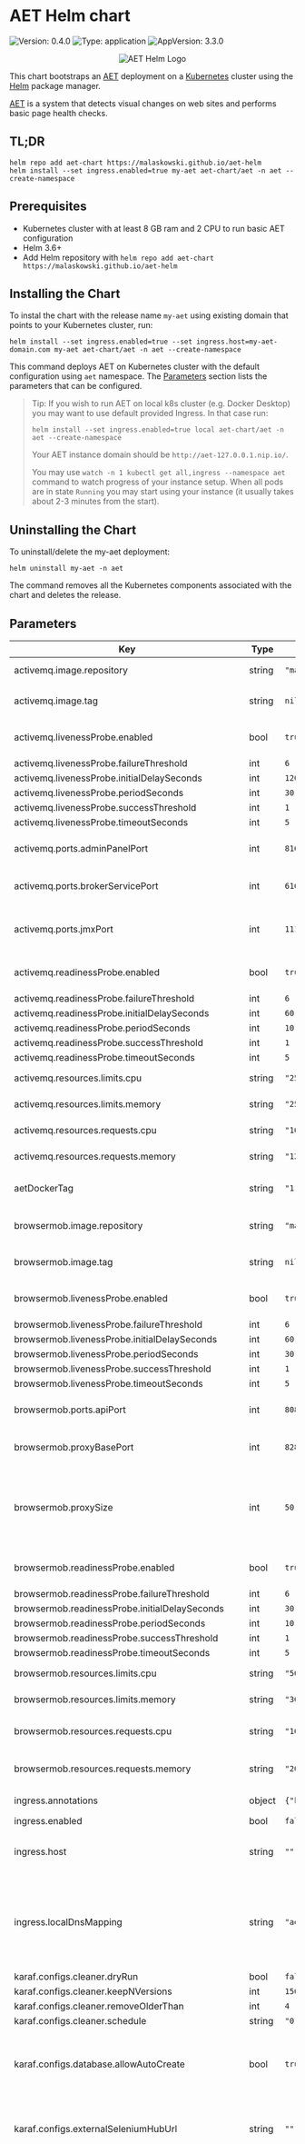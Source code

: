 # AET Helm chart
![Version: 0.4.0](https://img.shields.io/badge/Version-0.4.0-informational?style=flat-square) ![Type: application](https://img.shields.io/badge/Type-application-informational?style=flat-square) ![AppVersion: 3.3.0](https://img.shields.io/badge/AppVersion-3.3.0-informational?style=flat-square)

<p align="center">
  <img src="https://raw.githubusercontent.com/malaskowski/aet-helm/main/misc/aet-helm.png" alt="AET Helm Logo"/>
</p>

This chart bootstraps an [AET](https://github.com/wttech/aet) deployment on a [Kubernetes](http://kubernetes.io/) cluster using the [Helm](https://helm.sh/) package manager.

[AET](https://github.com/wttech/aet) is a system that detects visual changes on web sites and performs basic page health checks.

## TL;DR
```
helm repo add aet-chart https://malaskowski.github.io/aet-helm
helm install --set ingress.enabled=true my-aet aet-chart/aet -n aet --create-namespace
```

## Prerequisites
- Kubernetes cluster with at least 8 GB ram and 2 CPU to run basic AET configuration
- Helm 3.6+
- Add Helm repository with `helm repo add aet-chart https://malaskowski.github.io/aet-helm`

## Installing the Chart
To instal the chart with the release name `my-aet` using existing domain that points to your Kubernetes cluster, run:
```
helm install --set ingress.enabled=true --set ingress.host=my-aet-domain.com my-aet aet-chart/aet -n aet --create-namespace
```

This command deploys AET on Kubernetes cluster with the default configuration using `aet` namespace.
The [Parameters](#parameters) section lists the parameters that can be configured.

> Tip: If you wish to run AET on local k8s cluster (e.g. Docker Desktop) you may want to use default provided Ingress.
> In that case run:
> ```
> helm install --set ingress.enabled=true local aet-chart/aet -n aet --create-namespace
> ```
>
> Your AET instance domain should be `http://aet-127.0.0.1.nip.io/`.
>
> You may use `watch -n 1 kubectl get all,ingress --namespace aet` command to watch progress of your instance setup.
> When all pods are in state `Running` you may start using your instance (it usually takes about 2-3 minutes from the start).

## Uninstalling the Chart
To uninstall/delete the my-aet deployment:
```
helm uninstall my-aet -n aet
```

The command removes all the Kubernetes components associated with the chart and deletes the release.

## Parameters
| Key | Type | Default | Description |
|-----|------|---------|-------------|
| activemq.image.repository | string | `"malaskowski/aet_activemq"` | image repository for ActiveMQ |
| activemq.image.tag | string | `nil` | ActiveMQ image tag, overrides `aetDockerTag` |
| activemq.livenessProbe.enabled | bool | `true` | enables ActiveMQ pods liveness probe |
| activemq.livenessProbe.failureThreshold | int | `6` |  |
| activemq.livenessProbe.initialDelaySeconds | int | `120` |  |
| activemq.livenessProbe.periodSeconds | int | `30` |  |
| activemq.livenessProbe.successThreshold | int | `1` |  |
| activemq.livenessProbe.timeoutSeconds | int | `5` |  |
| activemq.ports.adminPanelPort | int | `8161` | Port ActiveMQ admin panel will be exposed at |
| activemq.ports.brokerServicePort | int | `61616` | Port at which ActiveMQ exposes its broker service |
| activemq.ports.jmxPort | int | `11199` | Port at which ActiveMQ exposes JMX that is used to purge queues |
| activemq.readinessProbe.enabled | bool | `true` | enables ActiveMQ pods readiness probe |
| activemq.readinessProbe.failureThreshold | int | `6` |  |
| activemq.readinessProbe.initialDelaySeconds | int | `60` |  |
| activemq.readinessProbe.periodSeconds | int | `10` |  |
| activemq.readinessProbe.successThreshold | int | `1` |  |
| activemq.readinessProbe.timeoutSeconds | int | `5` |  |
| activemq.resources.limits.cpu | string | `"250m"` | ActiveMQ limits cpu resources |
| activemq.resources.limits.memory | string | `"250Mi"` | ActiveMQ limits memory resources |
| activemq.resources.requests.cpu | string | `"100m"` | ActiveMQ request cpu resources |
| activemq.resources.requests.memory | string | `"120Mi"` | ActiveMQ request memory resources |
| aetDockerTag | string | `"1.0.0"` | default version of AET images used to run the instance |
| browsermob.image.repository | string | `"malaskowski/aet_browsermob"` | image repository for Browsermob Proxy |
| browsermob.image.tag | string | `nil` | Browsermob image tag, overrides `aetDockerTag` |
| browsermob.livenessProbe.enabled | bool | `true` | enables Browsermob pods liveness probe |
| browsermob.livenessProbe.failureThreshold | int | `6` |  |
| browsermob.livenessProbe.initialDelaySeconds | int | `60` |  |
| browsermob.livenessProbe.periodSeconds | int | `30` |  |
| browsermob.livenessProbe.successThreshold | int | `1` |  |
| browsermob.livenessProbe.timeoutSeconds | int | `5` |  |
| browsermob.ports.apiPort | int | `8080` | Port with Browsermob API exposed |
| browsermob.proxyBasePort | int | `8281` | Base port for the proxy range to start |
| browsermob.proxySize | int | `50` | Size of the proxy, when proxyBasePort is 8281 and size set to 50, proxy will use ports range 8281-8330 |
| browsermob.readinessProbe.enabled | bool | `true` | enables Browsermob pods readiness probe |
| browsermob.readinessProbe.failureThreshold | int | `6` |  |
| browsermob.readinessProbe.initialDelaySeconds | int | `30` |  |
| browsermob.readinessProbe.periodSeconds | int | `10` |  |
| browsermob.readinessProbe.successThreshold | int | `1` |  |
| browsermob.readinessProbe.timeoutSeconds | int | `5` |  |
| browsermob.resources.limits.cpu | string | `"500m"` | Browsermob limits cpu resources |
| browsermob.resources.limits.memory | string | `"300Mi"` | Browsermob limits memory resources |
| browsermob.resources.requests.cpu | string | `"100m"` | Browsermob request cpu resources |
| browsermob.resources.requests.memory | string | `"200Mi"` | Browsermob request memory resources |
| ingress.annotations | object | `{"kubernetes.io/ingress.class":"nginx"}` | ingress annotations |
| ingress.enabled | bool | `false` | enables ingress |
| ingress.host | string | `""` | ingress's spec rules host, supersedes `localDnsMapping` |
| ingress.localDnsMapping | string | `"aet-127.0.0.1.nip.io"` | if `host` is not set, this value will be used as ingress's spec rules host - use e.g. nip.io to have a working alias for your instance |
| karaf.configs.cleaner.dryRun | bool | `false` |  |
| karaf.configs.cleaner.keepNVersions | int | `150` |  |
| karaf.configs.cleaner.removeOlderThan | int | `4` |  |
| karaf.configs.cleaner.schedule | string | `"0 0 22 ? * *"` |  |
| karaf.configs.database.allowAutoCreate | bool | `true` | allows creating new databases by AET (no need to create them manually first, including indexes) |
| karaf.configs.externalSeleniumHubUrl | string | `""` | configures external Selenium Hub url including port (e.g. `http://<<Selenium-Hub-DNS>>:4444` ) |
| karaf.configs.runner.ft | int | `120` | Time in seconds, after which suite processing will be interrupted if no notification was received in duration of this parameter. That means if Runner will be not updated by any collection or comparison result in that time it will decide to force stop suite processing. |
| karaf.configs.runner.maxConcurrentSuitesCount | int | `2` | Defines the maximum number of suites processed concurrently byt the Runner. If more suites will come to the system, they will be scheduled for later processing. |
| karaf.configs.runner.maxMessagesInCollectorQueue | int | `4` | Defines the maximum amount of messages in the collector queue. This should be equal the total number of browser sessions provided by Selenium Grid and collector instances. |
| karaf.configs.runner.mttl | int | `300` | Time in seconds after which messages will be thrown out of queues. |
| karaf.configs.runner.urlPackageSize | int | `1` | Defines how many urls are being sent in one message. Do not change this value unless you are absolutly certain you know what you do :). |
| karaf.configs.seleniumChromeOptions | list | `["--disable-plugins","--headless","--hide-scrollbars","--disable-gpu","start-maximized","enable-automation","--no-sandbox","--disable-infobars","--disable-dev-shm-usage","--disable-browser-side-navigation","--dns-prefetch-disable"]` | list of Chrome capabilities that are passed to Selenium while requesting a browser |
| karaf.configs.workers.collectorInstancesNo | int | `4` |  |
| karaf.configs.workers.collectorPrefetchSize | int | `1` |  |
| karaf.configs.workers.comparatorInstancesNo | int | `5` |  |
| karaf.configs.workers.comparatorPrefetchSize | int | `1` |  |
| karaf.env.javaMaxMem | string | `"2048m"` |  |
| karaf.image.repository | string | `"malaskowski/aet_karaf"` | image repository for Apache Karaf |
| karaf.image.tag | string | `nil` | Karaf image tag, overrides `aetDockerTag` |
| karaf.initContainers.initTimeoutSeconds | int | `120` | time after which init checks for hub, mongo and activemq will timeout if not found in network |
| karaf.initContainers.waitForActivemq | bool | `true` | enables waiting for ActiveMq to be available before running the main Karaf conainer |
| karaf.initContainers.waitForHub | bool | `true` | enables waiting for Selenium Grid Hub to be available before running the main Karaf conainer |
| karaf.initContainers.waitForMongo | bool | `true` | enables waiting for MongoDB to be available before running the main Karaf conainer |
| karaf.livenessProbe.enabled | bool | `true` | enables Karaf pods liveness probe |
| karaf.livenessProbe.failureThreshold | int | `6` |  |
| karaf.livenessProbe.initialDelaySeconds | int | `120` |  |
| karaf.livenessProbe.periodSeconds | int | `30` |  |
| karaf.livenessProbe.successThreshold | int | `1` |  |
| karaf.livenessProbe.timeoutSeconds | int | `5` |  |
| karaf.ports.osgi | int | `8181` | Port with Karaf console and endpoints |
| karaf.readinessProbe.enabled | bool | `true` | enables Karaf pods readiness probe |
| karaf.readinessProbe.failureThreshold | int | `6` |  |
| karaf.readinessProbe.initialDelaySeconds | int | `120` |  |
| karaf.readinessProbe.periodSeconds | int | `10` |  |
| karaf.readinessProbe.successThreshold | int | `1` |  |
| karaf.readinessProbe.timeoutSeconds | int | `5` |  |
| karaf.resources.limits.cpu | string | `"1000m"` | Karaf limits cpu resources |
| karaf.resources.limits.memory | string | `"2000Mi"` | Karaf limits memory resources |
| karaf.resources.requests.cpu | string | `"750m"` | Karaf request cpu resources |
| karaf.resources.requests.memory | string | `"1500Mi"` | Karaf request memory resources |
| mongodb.arbiter.enabled | bool | `false` |  |
| mongodb.architecture | string | `"standalone"` |  |
| mongodb.auth.enabled | bool | `false` |  |
| mongodb.image.tag | string | `"3.6"` |  |
| mongodb.labels."app.kubernetes.io/component" | string | `"database"` |  |
| mongodb.labels."app.kubernetes.io/instance" | string | `"mongodb-aet"` |  |
| mongodb.labels."app.kubernetes.io/managed-by" | string | `"kubectl"` |  |
| mongodb.labels."app.kubernetes.io/name" | string | `"mongodb"` |  |
| mongodb.labels."app.kubernetes.io/part-of" | string | `"aet"` |  |
| mongodb.labels."app.kubernetes.io/version" | string | `"3.6"` |  |
| mongodb.persistence.size | string | `"2Gi"` |  |
| mongodb.resources.limits.cpu | string | `"1000m"` |  |
| mongodb.resources.limits.memory | string | `"2Gi"` |  |
| mongodb.resources.requests.cpu | string | `"500m"` |  |
| mongodb.resources.requests.memory | string | `"512Mi"` |  |
| mongodb.service.port | int | `27017` |  |
| mongodb.strategyType | string | `"RollingUpdate"` |  |
| mongodb.useStatefulSet | bool | `true` |  |
| report.image.repository | string | `"malaskowski/aet_report"` | image repository for Reports |
| report.image.tag | string | `nil` | Reports image tag, overrides `aetDockerTag` |
| report.livenessProbe.enabled | bool | `true` | enables Reports pods liveness probe |
| report.livenessProbe.failureThreshold | int | `2` |  |
| report.livenessProbe.initialDelaySeconds | int | `15` |  |
| report.livenessProbe.periodSeconds | int | `30` |  |
| report.livenessProbe.successThreshold | int | `1` |  |
| report.livenessProbe.timeoutSeconds | int | `1` |  |
| report.ports.service | int | `80` | Port Reports will be served at |
| report.readinessProbe.enabled | bool | `true` | enables Reports pods readiness probe |
| report.readinessProbe.failureThreshold | int | `2` |  |
| report.readinessProbe.initialDelaySeconds | int | `15` |  |
| report.readinessProbe.periodSeconds | int | `10` |  |
| report.readinessProbe.successThreshold | int | `1` |  |
| report.readinessProbe.timeoutSeconds | int | `1` |  |
| report.resources.limits.cpu | string | `"100m"` | Reports limits cpu resources |
| report.resources.limits.memory | string | `"100Mi"` | Reports limits memory resources |
| report.resources.requests.cpu | string | `"50m"` | Reports request cpu resources |
| report.resources.requests.memory | string | `"50Mi"` | Reports request memory resources |
| sgrid.chrome.configs.maxInstancesPerNode | int | `1` | number of instances of same version of browser that can run in node |
| sgrid.chrome.configs.maxSessionsPerNode | int | `1` | number of browsers (Any browser and version) that can run in parallel at a time in node, overrides max instances settings by restricting the number of browser instances that can run in parallel |
| sgrid.chrome.image.repository | string | `"selenium/node-chrome"` |  |
| sgrid.chrome.image.tag | string | `"3.14.0-arsenic"` |  |
| sgrid.chrome.livenessProbe.enabled | bool | `true` | enables Selenium Grid Node pods liveness probe |
| sgrid.chrome.livenessProbe.failureThreshold | int | `2` |  |
| sgrid.chrome.livenessProbe.initialDelaySeconds | int | `30` |  |
| sgrid.chrome.livenessProbe.periodSeconds | int | `30` |  |
| sgrid.chrome.livenessProbe.successThreshold | int | `1` |  |
| sgrid.chrome.livenessProbe.timeoutSeconds | int | `5` |  |
| sgrid.chrome.readinessProbe.enabled | bool | `true` | enables Selenium Grid Node pods readiness probe |
| sgrid.chrome.readinessProbe.failureThreshold | int | `2` |  |
| sgrid.chrome.readinessProbe.initialDelaySeconds | int | `30` |  |
| sgrid.chrome.readinessProbe.periodSeconds | int | `30` |  |
| sgrid.chrome.readinessProbe.successThreshold | int | `1` |  |
| sgrid.chrome.readinessProbe.timeoutSeconds | int | `5` |  |
| sgrid.chrome.replicas | int | `4` | configure number of replicas of chrome replicas |
| sgrid.chrome.resources.limits.cpu | string | `"750m"` | Selenium Grid Node limits cpu resources |
| sgrid.chrome.resources.limits.memory | string | `"1250Mi"` | Selenium Grid Node limits memory resources |
| sgrid.chrome.resources.requests.cpu | string | `"250m"` | Selenium Grid Node request cpu resources |
| sgrid.chrome.resources.requests.memory | string | `"500Mi"` | Selenium Grid Node request memory resources |
| sgrid.enabled | bool | `true` | enables Selenium Grid |
| sgrid.hub.image.repository | string | `"selenium/hub"` |  |
| sgrid.hub.image.tag | string | `"3.14.0-arsenic"` |  |
| sgrid.hub.livenessProbe.enabled | bool | `true` | enables Selenium Grid Hub pods liveness probe |
| sgrid.hub.livenessProbe.failureThreshold | int | `6` |  |
| sgrid.hub.livenessProbe.initialDelaySeconds | int | `30` |  |
| sgrid.hub.livenessProbe.periodSeconds | int | `30` |  |
| sgrid.hub.livenessProbe.successThreshold | int | `1` |  |
| sgrid.hub.livenessProbe.timeoutSeconds | int | `5` |  |
| sgrid.hub.ports.service | int | `4444` | Port Selenium Grid Hub will be served at |
| sgrid.hub.readinessProbe.enabled | bool | `true` | enables Selenium Grid Hub pods readiness probe |
| sgrid.hub.readinessProbe.failureThreshold | int | `6` |  |
| sgrid.hub.readinessProbe.initialDelaySeconds | int | `15` |  |
| sgrid.hub.readinessProbe.periodSeconds | int | `10` |  |
| sgrid.hub.readinessProbe.successThreshold | int | `1` |  |
| sgrid.hub.readinessProbe.timeoutSeconds | int | `5` |  |
| sgrid.hub.resources.limits.cpu | string | `"800m"` | Selenium Grid Hub limits cpu resources |
| sgrid.hub.resources.limits.memory | string | `"1250Mi"` | Selenium Grid Hub limits memory resources |
| sgrid.hub.resources.requests.cpu | string | `"200m"` | Selenium Grid Hub request cpu resources |
| sgrid.hub.resources.requests.memory | string | `"750Mi"` | Selenium Grid Hub request memory resources |

## Requirements

| Repository | Name | Version |
|------------|------|---------|
| https://charts.bitnami.com/bitnami | mongodb | 10.20.0 |

This chart depends on [Bitnami MongoDB chart](https://github.com/bitnami/charts/tree/master/bitnami/mongodb).
By default settings of this chart, MongoDB runs in `standalone` mode as Statefull Set and RollingUpdate.

## Development

> If you are using default ingress, you should install NginX ingress controller first. Use this [tutorial](https://kubernetes.github.io/ingress-nginx/deploy/).

1. Checkout repo and change directory to `charts/aet`
2. Build dependencies: `helm dependency build`
3. Install AET (locally): `helm install --set ingress.enabled=true local . -n aet --create-namespace`

Your AET instance domain should be `http://aet-127.0.0.1.nip.io/`

## Improvements (help wanted)
- [ ] scale AET capacity with one property (currently you need to update number of browsers, collectors and queue settings)
- [ ] prepare guide on how to install it on AWS/Azure/GCP